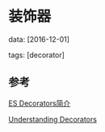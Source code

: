 # 装饰器
data: [2016-12-01]

tags: [decorator]



## 参考

[ES Decorators简介](http://efe.baidu.com/blog/introduction-to-es-decorator/)

[Understanding Decorators](http://survivejs.com/react/appendices/understanding-decorators/)
